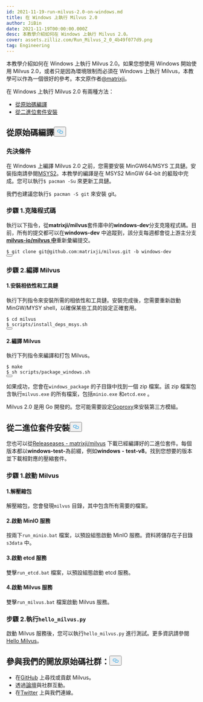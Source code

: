 ```yaml
---
id: 2021-11-19-run-milvus-2.0-on-windows.md
title: 在 Windows 上執行 Milvus 2.0
author: JiBin
date: 2021-11-19T00:00:00.000Z
desc: 本教學介紹如何在 Windows 上執行 Milvus 2.0。
cover: assets.zilliz.com/Run_Milvus_2_0_4b49f077d9.png
tag: Engineering
---
```

<p>本教學介紹如何在 Windows 上執行 Milvus 2.0。如果您想使用 Windows 開始使用 Milvus 2.0，或者只是因為環境限制而必須在 Windows 上執行 Milvus，本教學可以作為一個很好的參考。本文原作者<a href="https://github.com/matrixji">@matrixji</a>。</p>
<p>在 Windows 上執行 Milvus 2.0 有兩種方法：</p>
<ul>
<li><a href="#Compile-from-source-code">從原始碼編譯</a></li>
<li><a href="#Install-from-the-binary-package">從二進位套件安裝</a></li>
</ul>
<h2 id="Compile-from-source-code" class="common-anchor-header">從原始碼編譯<button data-href="#Compile-from-source-code" class="anchor-icon" translate="no">
      <svg translate="no"
        aria-hidden="true"
        focusable="false"
        height="20"
        version="1.1"
        viewBox="0 0 16 16"
        width="16"
      >
        <path
          fill="#0092E4"
          fill-rule="evenodd"
          d="M4 9h1v1H4c-1.5 0-3-1.69-3-3.5S2.55 3 4 3h4c1.45 0 3 1.69 3 3.5 0 1.41-.91 2.72-2 3.25V8.59c.58-.45 1-1.27 1-2.09C10 5.22 8.98 4 8 4H4c-.98 0-2 1.22-2 2.5S3 9 4 9zm9-3h-1v1h1c1 0 2 1.22 2 2.5S13.98 12 13 12H9c-.98 0-2-1.22-2-2.5 0-.83.42-1.64 1-2.09V6.25c-1.09.53-2 1.84-2 3.25C6 11.31 7.55 13 9 13h4c1.45 0 3-1.69 3-3.5S14.5 6 13 6z"
        ></path>
      </svg>
    </button></h2><h3 id="Prerequisites" class="common-anchor-header">先決條件</h3><p>在 Windows 上編譯 Milvus 2.0 之前，您需要安裝 MinGW64/MSYS 工具鏈。安裝指南請參閱<a href="https://www.msys2.org/">MSYS2</a>。本教學的編譯是在 MSYS2 MinGW 64-bit 的軀殼中完成。您可以執行<code translate="no">$ pacman -Su</code> 來更新工具鏈。</p>
<p>我們也建議您執行<code translate="no">$ pacman -S git</code> 來安裝 git。</p>
<h3 id="Step-1-Clone-code" class="common-anchor-header">步驟 1.克隆程式碼</h3><p>執行以下指令，從<strong>matrixji/milvus</strong>套件庫中的<strong>windows-dev</strong>分支克隆程式碼。目前，所有的提交都可以在<strong>windows-dev</strong> 中追蹤到，該分支每週都會從上游主分支<a href="https://github.com/milvus-io/milvus"><strong>milvus-io/milvus 中</strong></a>重新彙編提交。</p>
<pre><code translate="no" class="language-python">$ git <span class="hljs-built_in">clone</span> git@github.com:matrixji/milvus.git -b windows-dev
<button class="copy-code-btn"></button></code></pre>
<h3 id="Step-2-Compile-Milvus" class="common-anchor-header">步驟 2.編譯 Milvus</h3><h4 id="1-Install-dependencies-and-toolchain" class="common-anchor-header">1.安裝相依性和工具鏈</h4><p>執行下列指令來安裝所需的相依性和工具鏈。安裝完成後，您需要重新啟動 MinGW/MYSY shell，以確保某些工具的設定正確套用。</p>
<pre><code translate="no" class="language-python">$ <span class="hljs-built_in">cd</span> milvus
$ scripts/install_deps_msys.sh
<button class="copy-code-btn"></button></code></pre>
<h4 id="2-Compile-Milvus" class="common-anchor-header">2.編譯 Milvus</h4><p>執行下列指令來編譯和打包 Milvus。</p>
<pre><code translate="no" class="language-python">$ make
$ sh scripts/package_windows.sh
<button class="copy-code-btn"></button></code></pre>
<p>如果成功，您會在<code translate="no">windows_package</code> 的子目錄中找到一個 zip 檔案。該 zip 檔案包含執行<code translate="no">milvus.exe</code> 的所有檔案，包括<code translate="no">minio.exe</code> 和<code translate="no">etcd.exe</code> 。</p>
<div class="alert note">
Milvus 2.0 是用 Go 開發的。您可能需要設定<a href='https://goproxy.cn/'>Goproxy</a>來安裝第三方模組。</div>
<h2 id="Install-from-the-binary-package" class="common-anchor-header">從二進位套件安裝<button data-href="#Install-from-the-binary-package" class="anchor-icon" translate="no">
      <svg translate="no"
        aria-hidden="true"
        focusable="false"
        height="20"
        version="1.1"
        viewBox="0 0 16 16"
        width="16"
      >
        <path
          fill="#0092E4"
          fill-rule="evenodd"
          d="M4 9h1v1H4c-1.5 0-3-1.69-3-3.5S2.55 3 4 3h4c1.45 0 3 1.69 3 3.5 0 1.41-.91 2.72-2 3.25V8.59c.58-.45 1-1.27 1-2.09C10 5.22 8.98 4 8 4H4c-.98 0-2 1.22-2 2.5S3 9 4 9zm9-3h-1v1h1c1 0 2 1.22 2 2.5S13.98 12 13 12H9c-.98 0-2-1.22-2-2.5 0-.83.42-1.64 1-2.09V6.25c-1.09.53-2 1.84-2 3.25C6 11.31 7.55 13 9 13h4c1.45 0 3-1.69 3-3.5S14.5 6 13 6z"
        ></path>
      </svg>
    </button></h2><p>您也可以從<a href="https://github.com/matrixji/milvus/releases">Releaseases - matrixji/milvus</a> 下載已經編譯好的二進位套件。每個版本都以<strong>windows-test-</strong>為前綴，例如<strong>windows</strong> <strong>-</strong> <strong>test-v8</strong>。找到您想要的版本並下載相對應的壓縮套件。</p>
<h3 id="Step-1-Start-Milvus" class="common-anchor-header">步驟 1.啟動 Milvus</h3><h4 id="1-Unzip-the-package" class="common-anchor-header">1.解壓縮包</h4><p>解壓縮包，您會發現<code translate="no">milvus</code> 目錄，其中包含所有需要的檔案。</p>
<h4 id="2-Start-a-MinIO-service" class="common-anchor-header">2.啟動 MinIO 服務</h4><p>按兩下<code translate="no">run_minio.bat</code> 檔案，以預設組態啟動 MinIO 服務。資料將儲存在子目錄<code translate="no">s3data</code> 中。</p>
<h4 id="3-Start-an-etcd-service" class="common-anchor-header">3.啟動 etcd 服務</h4><p>雙擊<code translate="no">run_etcd.bat</code> 檔案，以預設組態啟動 etcd 服務。</p>
<h4 id="4-Start-Milvus-service" class="common-anchor-header">4.啟動 Milvus 服務</h4><p>雙擊<code translate="no">run_milvus.bat</code> 檔案啟動 Milvus 服務。</p>
<h3 id="Step-2-Run-hellomilvuspy" class="common-anchor-header">步驟 2.執行<code translate="no">hello_milvus.py</code></h3><p>啟動 Milvus 服務後，您可以執行<code translate="no">hello_milvus.py</code> 進行測試。更多資訊請參閱<a href="https://milvus.io/docs/v2.0.x/example_code.md">Hello Milvus</a>。</p>
<h2 id="Engage-with-our-open-source-community" class="common-anchor-header">參與我們的開放原始碼社群：<button data-href="#Engage-with-our-open-source-community" class="anchor-icon" translate="no">
      <svg translate="no"
        aria-hidden="true"
        focusable="false"
        height="20"
        version="1.1"
        viewBox="0 0 16 16"
        width="16"
      >
        <path
          fill="#0092E4"
          fill-rule="evenodd"
          d="M4 9h1v1H4c-1.5 0-3-1.69-3-3.5S2.55 3 4 3h4c1.45 0 3 1.69 3 3.5 0 1.41-.91 2.72-2 3.25V8.59c.58-.45 1-1.27 1-2.09C10 5.22 8.98 4 8 4H4c-.98 0-2 1.22-2 2.5S3 9 4 9zm9-3h-1v1h1c1 0 2 1.22 2 2.5S13.98 12 13 12H9c-.98 0-2-1.22-2-2.5 0-.83.42-1.64 1-2.09V6.25c-1.09.53-2 1.84-2 3.25C6 11.31 7.55 13 9 13h4c1.45 0 3-1.69 3-3.5S14.5 6 13 6z"
        ></path>
      </svg>
    </button></h2><ul>
<li>在<a href="https://bit.ly/3khejQB">GitHub</a> 上尋找或貢獻 Milvus。</li>
<li>透過<a href="https://bit.ly/307HVsY">論壇</a>與社群互動。</li>
<li>在<a href="https://bit.ly/3wn5aek">Twitter</a> 上與我們連線。</li>
</ul>
